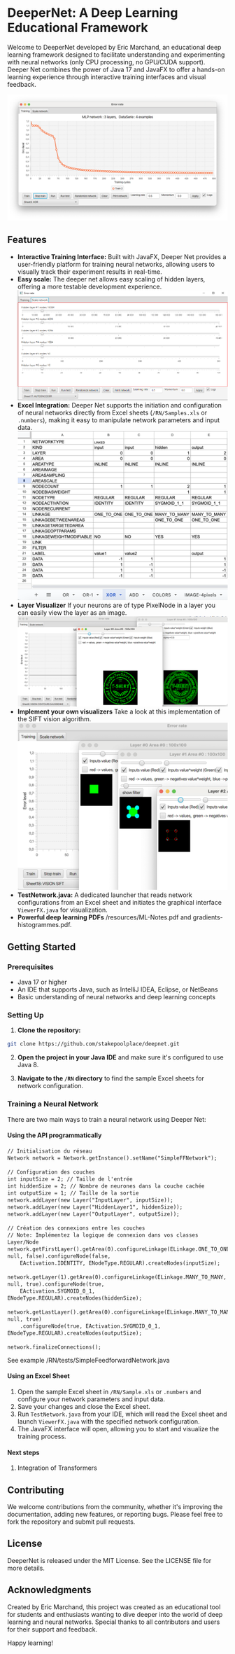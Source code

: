 # DeeperNet: A Deep Learning Educational Framework

Welcome to DeeperNet developed by Eric Marchand, an educational deep learning framework designed to facilitate understanding and experimenting with neural networks (only CPU processing, no GPU/CUDA support). Deeper Net combines the power of Java 17 and JavaFX to offer a hands-on learning experience through interactive training interfaces and visual feedback.

![GUI Preview](src/main/resources/gui.png)

## Features

- **Interactive Training Interface:** Built with JavaFX, Deeper Net provides a user-friendly platform for training neural networks, allowing users to visually track their experiment results in real-time.
- **Easy scale:** The deeper net allows easy scaling of hidden layers, offering a more testable development experience.
![Scaling Preview](src/main/resources/easy-scale.png)
- **Excel Integration:** Deeper Net supports the initiation and configuration of neural networks directly from Excel sheets (`/RN/Samples.xls` or `.numbers`), making it easy to manipulate network parameters and input data.
![XLS Preview](src/main/resources/xls.png)
- **Layer Visualizer** If your neurons are of type PixelNode in a layer you can easily view the layer as an image.
![Layer Preview](src/main/resources/layer-visualizer.png)
- **Implement your own visualizers** Take a look at this implementation of the SIFT vision algorithm.
![Easy integration Preview](src/main/resources/vision-sift.png)
- **TestNetwork.java:** A dedicated launcher that reads network configurations from an Excel sheet and initiates the graphical interface `ViewerFX.java` for visualization.
- **Powerful deep learning PDFs** /resources/ML-Notes.pdf and gradients-histogrammes.pdf.

## Getting Started

### Prerequisites

- Java 17 or higher
- An IDE that supports Java, such as IntelliJ IDEA, Eclipse, or NetBeans
- Basic understanding of neural networks and deep learning concepts

### Setting Up

1. **Clone the repository:**

```bash
git clone https://github.com/stakepoolplace/deepnet.git
```

2. **Open the project in your Java IDE** and make sure it's configured to use Java 8.

3. **Navigate to the `/RN` directory** to find the sample Excel sheets for network configuration.

### Training a Neural Network

There are two main ways to train a neural network using Deeper Net:

#### Using the API programmatically

```
// Initialisation du réseau
Network network = Network.getInstance().setName("SimpleFFNetwork");

// Configuration des couches
int inputSize = 2; // Taille de l'entrée
int hiddenSize = 2; // Nombre de neurones dans la couche cachée
int outputSize = 1; // Taille de la sortie
network.addLayer(new Layer("InputLayer", inputSize));
network.addLayer(new Layer("HiddenLayer1", hiddenSize));
network.addLayer(new Layer("OutputLayer", outputSize));

// Création des connexions entre les couches
// Note: Implémentez la logique de connexion dans vos classes Layer/Node
network.getFirstLayer().getArea(0).configureLinkage(ELinkage.ONE_TO_ONE, null, false).configureNode(false,
    EActivation.IDENTITY, ENodeType.REGULAR).createNodes(inputSize);

network.getLayer(1).getArea(0).configureLinkage(ELinkage.MANY_TO_MANY, null, true).configureNode(true,
    EActivation.SYGMOID_0_1, ENodeType.REGULAR).createNodes(hiddenSize);

network.getLastLayer().getArea(0).configureLinkage(ELinkage.MANY_TO_MANY, null, true)
    .configureNode(true, EActivation.SYGMOID_0_1, ENodeType.REGULAR).createNodes(outputSize);			

network.finalizeConnections();
```

See example /RN/tests/SimpleFeedforwardNetwork.java

#### Using an Excel Sheet

1. Open the sample Excel sheet in `/RN/Sample.xls` or `.numbers` and configure your network parameters and input data.
2. Save your changes and close the Excel sheet.
3. Run `TestNetwork.java` from your IDE, which will read the Excel sheet and launch `ViewerFX.java` with the specified network configuration.
4. The JavaFX interface will open, allowing you to start and visualize the training process.

#### Next steps 
1. Integration of Transformers


## Contributing

We welcome contributions from the community, whether it's improving the documentation, adding new features, or reporting bugs. Please feel free to fork the repository and submit pull requests.

## License

DeeperNet is released under the MIT License. See the LICENSE file for more details.

## Acknowledgments

Created by Eric Marchand, this project was created as an educational tool for students and enthusiasts wanting to dive deeper into the world of deep learning and neural networks. Special thanks to all contributors and users for their support and feedback.

Happy learning!
